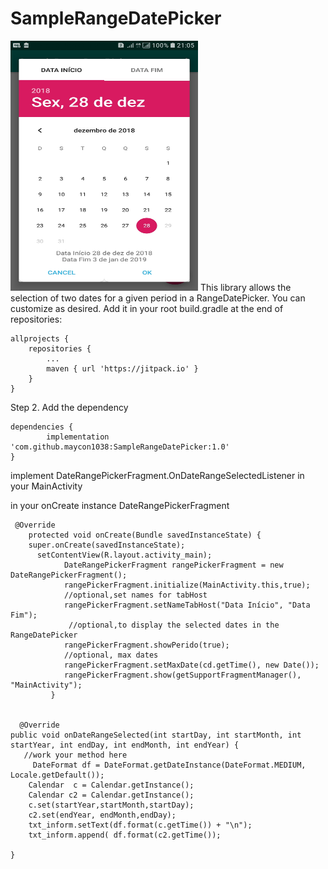 # SampleRangeDatePicker
   <img src="SampleRangeDatePicker.jpg" height="400" width="300" title="SampleRangeDatePicker">
 This library allows the selection of two dates for a given period in a RangeDatePicker. You can customize as desired.
Add it in your root build.gradle at the end of repositories:

	allprojects {
		repositories {
			...
			maven { url 'https://jitpack.io' }
		}
	}
Step 2. Add the dependency

	dependencies {
	        implementation 'com.github.maycon1038:SampleRangeDatePicker:1.0'
	}

implement DateRangePickerFragment.OnDateRangeSelectedListener in your MainActivity

in your onCreate instance DateRangePickerFragment
     
     @Override
        protected void onCreate(Bundle savedInstanceState) {
        super.onCreate(savedInstanceState);
          setContentView(R.layout.activity_main);
                DateRangePickerFragment rangePickerFragment = new DateRangePickerFragment();
                rangePickerFragment.initialize(MainActivity.this,true);
                //optional,set names for tabHost
                rangePickerFragment.setNameTabHost("Data Início", "Data Fim");
                 //optional,to display the selected dates in the RangeDatePicker
                rangePickerFragment.showPerido(true);
                //optional, max dates
                rangePickerFragment.setMaxDate(cd.getTime(), new Date());
                rangePickerFragment.show(getSupportFragmentManager(), "MainActivity");
             }


      @Override
    public void onDateRangeSelected(int startDay, int startMonth, int startYear, int endDay, int endMonth, int endYear) {
       //work your method here
         DateFormat df = DateFormat.getDateInstance(DateFormat.MEDIUM, Locale.getDefault());
        Calendar  c = Calendar.getInstance();
        Calendar c2 = Calendar.getInstance();
        c.set(startYear,startMonth,startDay);
        c2.set(endYear, endMonth,endDay);
        txt_inform.setText(df.format(c.getTime()) + "\n");
        txt_inform.append( df.format(c2.getTime());

    }
